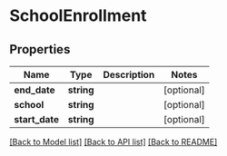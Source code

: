 # SchoolEnrollment

## Properties
Name | Type | Description | Notes
------------ | ------------- | ------------- | -------------
**end_date** | **string** |  | [optional] 
**school** | **string** |  | [optional] 
**start_date** | **string** |  | [optional] 

[[Back to Model list]](../README.md#documentation-for-models) [[Back to API list]](../README.md#documentation-for-api-endpoints) [[Back to README]](../README.md)


